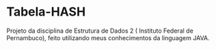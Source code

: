 # Tabela-HASH
Projeto da disciplina de Estrutura de Dados 2 ( Instituto Federal de Pernambuco), feito utilizando meus conhecimentos da linguagem JAVA.
